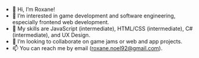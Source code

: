 - 👋 Hi, I’m Roxane!
- 👀 I’m interested in game development and software engineering, especially frontend web development.
- 🌱 My skills are JavaScript (intermediate), HTML/CSS (intermediate), C# (intermediate), and UX Design.
- 💞️ I’m looking to collaborate on game jams or web and app projects.
- 📫 You can reach me by email (roxane.noel92@gmail.com). 

<!---
Roxanoel/Roxanoel is a ✨ special ✨ repository because its `README.md` (this file) appears on your GitHub profile.
You can click the Preview link to take a look at your changes.
--->
